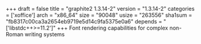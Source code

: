 +++
draft = false
title = "graphite2 1.3.14-2"
version = "1.3.14-2"
categories = ['xoffice']
arch = "x86_64"
size = "90048"
usize = "263556"
sha1sum = "fb8317c00ca3a2654eb9719e5d14c9fa5375e0a6"
depends = "['libstdc++>=11.2']"
+++
Font rendering capabilities for complex non-Roman writing systems